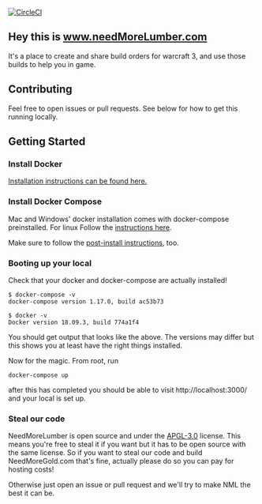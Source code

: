 [![CircleCI](https://circleci.com/gh/needmorelumber/BuildOrdersWc3/tree/master.svg?style=svg)](https://circleci.com/gh/needmorelumber/BuildOrdersWc3/tree/master)
## Hey this is www.needMoreLumber.com

It's a place to create and share build orders for warcraft 3, and use those builds to help you in game.

## Contributing
Feel free to open issues or pull requests. See below for how to get this running locally.

## Getting Started

### Install Docker
[Installation instructions can be found here.](https://docs.docker.com/engine/installation/)

### Install Docker Compose
Mac and Windows' docker installation comes with docker-compose preinstalled. For linux
Follow the [instructions here](https://docs.docker.com/compose/install/#install-compose).

Make sure to follow the [post-install instructions](https://docs.docker.com/install/linux/linux-postinstall/), too.

### Booting up your local

Check that your docker and docker-compose are actually installed!

```
$ docker-compose -v
docker-compose version 1.17.0, build ac53b73

$ docker -v
Docker version 18.09.3, build 774a1f4

```
You should get output that looks like the above. The versions may differ but this shows
you at least have the right things installed.


Now for the magic. From root, run

```
docker-compose up
```

after this has completed you should be able to visit http://localhost:3000/ and your local is set up.

### Steal our code
NeedMoreLumber is open source and under the [APGL-3.0](https://github.com/needmorelumber/BuildOrdersWc3/blob/master/LICENSE.txt) license. This means you're free to steal it if you want but it has to be open source with the same license. So if you want to steal our code and build NeedMoreGold.com that's fine, actually please do so you can pay for hosting costs!

Otherwise just open an issue or pull request and we'll try to make NML the best it can be.
